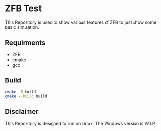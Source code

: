 # ZFB Test
This Repository is used to show various features of ZFB to just show some basic simulation.

## Requirments
- ZFB
- cmake
- gcc

## Build
```bash
cmake -B build
cmake --build build
```

## Disclaimer
This Repository is designed to run on Linux.
The Windows version is W.I.P
